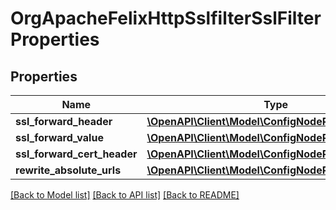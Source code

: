 # OrgApacheFelixHttpSslfilterSslFilterProperties

## Properties
Name | Type | Description | Notes
------------ | ------------- | ------------- | -------------
**ssl_forward_header** | [**\OpenAPI\Client\Model\ConfigNodePropertyString**](ConfigNodePropertyString.md) |  | [optional] 
**ssl_forward_value** | [**\OpenAPI\Client\Model\ConfigNodePropertyString**](ConfigNodePropertyString.md) |  | [optional] 
**ssl_forward_cert_header** | [**\OpenAPI\Client\Model\ConfigNodePropertyString**](ConfigNodePropertyString.md) |  | [optional] 
**rewrite_absolute_urls** | [**\OpenAPI\Client\Model\ConfigNodePropertyBoolean**](ConfigNodePropertyBoolean.md) |  | [optional] 

[[Back to Model list]](../README.md#documentation-for-models) [[Back to API list]](../README.md#documentation-for-api-endpoints) [[Back to README]](../README.md)


